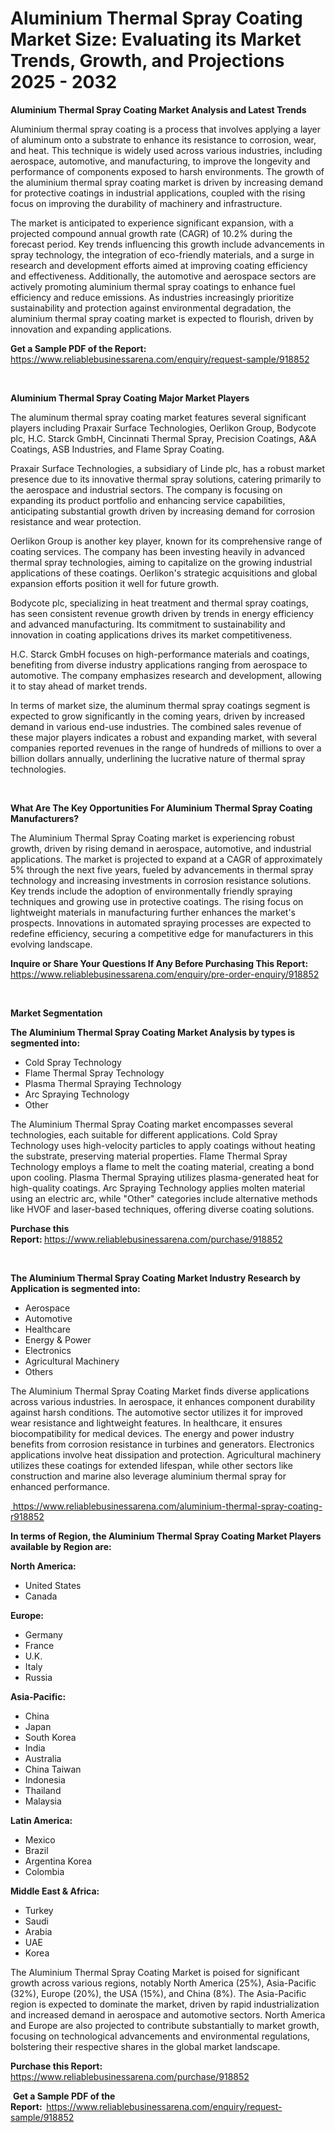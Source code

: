 <p><h1>Aluminium Thermal Spray Coating Market Size: Evaluating its Market Trends, Growth, and Projections 2025 - 2032</h1></p><p><strong>Aluminium Thermal Spray Coating Market Analysis and Latest Trends</strong></p>
<p><p>Aluminium thermal spray coating is a process that involves applying a layer of aluminum onto a substrate to enhance its resistance to corrosion, wear, and heat. This technique is widely used across various industries, including aerospace, automotive, and manufacturing, to improve the longevity and performance of components exposed to harsh environments. The growth of the aluminium thermal spray coating market is driven by increasing demand for protective coatings in industrial applications, coupled with the rising focus on improving the durability of machinery and infrastructure.</p><p>The market is anticipated to experience significant expansion, with a projected compound annual growth rate (CAGR) of 10.2% during the forecast period. Key trends influencing this growth include advancements in spray technology, the integration of eco-friendly materials, and a surge in research and development efforts aimed at improving coating efficiency and effectiveness. Additionally, the automotive and aerospace sectors are actively promoting aluminium thermal spray coatings to enhance fuel efficiency and reduce emissions. As industries increasingly prioritize sustainability and protection against environmental degradation, the aluminium thermal spray coating market is expected to flourish, driven by innovation and expanding applications.</p></p>
<p><strong>Get a Sample PDF of the Report:&nbsp;</strong> <a href="https://www.reliablebusinessarena.com/enquiry/request-sample/918852?utm_campaign=3002&utm_medium=2&utm_source=Github&utm_content=ia&utm_term=18042025&utm_id=aluminium-thermal-spray-coating">https://www.reliablebusinessarena.com/enquiry/request-sample/918852</a></p>
<p>&nbsp;</p>
<p><strong>Aluminium Thermal Spray Coating Major Market Players</strong></p>
<p><p>The aluminum thermal spray coating market features several significant players including Praxair Surface Technologies, Oerlikon Group, Bodycote plc, H.C. Starck GmbH, Cincinnati Thermal Spray, Precision Coatings, A&A Coatings, ASB Industries, and Flame Spray Coating. </p><p>Praxair Surface Technologies, a subsidiary of Linde plc, has a robust market presence due to its innovative thermal spray solutions, catering primarily to the aerospace and industrial sectors. The company is focusing on expanding its product portfolio and enhancing service capabilities, anticipating substantial growth driven by increasing demand for corrosion resistance and wear protection.</p><p>Oerlikon Group is another key player, known for its comprehensive range of coating services. The company has been investing heavily in advanced thermal spray technologies, aiming to capitalize on the growing industrial applications of these coatings. Oerlikon's strategic acquisitions and global expansion efforts position it well for future growth.</p><p>Bodycote plc, specializing in heat treatment and thermal spray coatings, has seen consistent revenue growth driven by trends in energy efficiency and advanced manufacturing. Its commitment to sustainability and innovation in coating applications drives its market competitiveness. </p><p>H.C. Starck GmbH focuses on high-performance materials and coatings, benefiting from diverse industry applications ranging from aerospace to automotive. The company emphasizes research and development, allowing it to stay ahead of market trends.</p><p>In terms of market size, the aluminum thermal spray coatings segment is expected to grow significantly in the coming years, driven by increased demand in various end-use industries. The combined sales revenue of these major players indicates a robust and expanding market, with several companies reported revenues in the range of hundreds of millions to over a billion dollars annually, underlining the lucrative nature of thermal spray technologies.</p></p>
<p>&nbsp;</p>
<p><strong>What Are The Key Opportunities For Aluminium Thermal Spray Coating Manufacturers?</strong></p>
<p><p>The Aluminium Thermal Spray Coating market is experiencing robust growth, driven by rising demand in aerospace, automotive, and industrial applications. The market is projected to expand at a CAGR of approximately 5% through the next five years, fueled by advancements in thermal spray technology and increasing investments in corrosion resistance solutions. Key trends include the adoption of environmentally friendly spraying techniques and growing use in protective coatings. The rising focus on lightweight materials in manufacturing further enhances the market's prospects. Innovations in automated spraying processes are expected to redefine efficiency, securing a competitive edge for manufacturers in this evolving landscape.</p></p>
<p><strong>Inquire or Share Your Questions If Any Before Purchasing This Report:</strong> <a href="https://www.reliablebusinessarena.com/enquiry/pre-order-enquiry/918852?utm_campaign=3002&utm_medium=2&utm_source=Github&utm_content=ia&utm_term=18042025&utm_id=aluminium-thermal-spray-coating">https://www.reliablebusinessarena.com/enquiry/pre-order-enquiry/918852</a></p>
<p>&nbsp;</p>
<p><strong>Market Segmentation</strong></p>
<p><strong>The Aluminium Thermal Spray Coating Market Analysis by types is segmented into:</strong></p>
<p><ul><li>Cold Spray Technology</li><li>Flame Thermal Spray Technology</li><li>Plasma Thermal Spraying Technology</li><li>Arc Spraying Technology</li><li>Other</li></ul></p>
<p><p>The Aluminium Thermal Spray Coating market encompasses several technologies, each suitable for different applications. Cold Spray Technology uses high-velocity particles to apply coatings without heating the substrate, preserving material properties. Flame Thermal Spray Technology employs a flame to melt the coating material, creating a bond upon cooling. Plasma Thermal Spraying utilizes plasma-generated heat for high-quality coatings. Arc Spraying Technology applies molten material using an electric arc, while "Other" categories include alternative methods like HVOF and laser-based techniques, offering diverse coating solutions.</p></p>
<p><strong>Purchase this Report:&nbsp;</strong><a href="https://www.reliablebusinessarena.com/purchase/918852?utm_campaign=3002&utm_medium=2&utm_source=Github&utm_content=ia&utm_term=18042025&utm_id=aluminium-thermal-spray-coating">https://www.reliablebusinessarena.com/purchase/918852</a></p>
<p>&nbsp;</p>
<p><strong>The Aluminium Thermal Spray Coating Market Industry Research by Application is segmented into:</strong></p>
<p><ul><li>Aerospace</li><li>Automotive</li><li>Healthcare</li><li>Energy & Power</li><li>Electronics</li><li>Agricultural Machinery</li><li>Others</li></ul></p>
<p><p>The Aluminium Thermal Spray Coating Market finds diverse applications across various industries. In aerospace, it enhances component durability against harsh conditions. The automotive sector utilizes it for improved wear resistance and lightweight features. In healthcare, it ensures biocompatibility for medical devices. The energy and power industry benefits from corrosion resistance in turbines and generators. Electronics applications involve heat dissipation and protection. Agricultural machinery utilizes these coatings for extended lifespan, while other sectors like construction and marine also leverage aluminium thermal spray for enhanced performance.</p></p>
<p><a href="https://www.reliablebusinessarena.com/aluminium-thermal-spray-coating-r918852?utm_campaign=3002&utm_medium=2&utm_source=Github&utm_content=ia&utm_term=18042025&utm_id=aluminium-thermal-spray-coating">&nbsp;https://www.reliablebusinessarena.com/aluminium-thermal-spray-coating-r918852</a></p>
<p><strong>In terms of Region, the Aluminium Thermal Spray Coating Market Players available by Region are:</strong></p>
<p>
    <p> <strong> North America: </strong>
        <ul>
            <li>United States</li>
            <li>Canada</li>
        </ul>
        </p> 
    <p> <strong> Europe: </strong>
        <ul>
            <li>Germany</li>
            <li>France</li>
            <li>U.K.</li>
            <li>Italy</li>
            <li>Russia</li>
        </ul>
        </p> 
    <p> <strong> Asia-Pacific: </strong>
        <ul>
            <li>China</li>
            <li>Japan</li>
            <li>South Korea</li>
            <li>India</li>
            <li>Australia</li>
            <li>China Taiwan</li>
            <li>Indonesia</li>
            <li>Thailand</li>
            <li>Malaysia</li>
        </ul>
        </p> 
    <p> <strong> Latin America: </strong>
        <ul>
            <li>Mexico</li>
            <li>Brazil</li>
            <li>Argentina Korea</li>
            <li>Colombia</li>
        </ul>
        </p> 
    <p> <strong> Middle East & Africa: </strong>
        <ul>
            <li>Turkey</li>
            <li>Saudi</li>
            <li>Arabia</li>
            <li>UAE</li>
            <li>Korea</li>
        </ul>
    </p>
    </p>
<p><p>The Aluminium Thermal Spray Coating Market is poised for significant growth across various regions, notably North America (25%), Asia-Pacific (32%), Europe (20%), the USA (15%), and China (8%). The Asia-Pacific region is expected to dominate the market, driven by rapid industrialization and increased demand in aerospace and automotive sectors. North America and Europe are also projected to contribute substantially to market growth, focusing on technological advancements and environmental regulations, bolstering their respective shares in the global market landscape.</p></p>
<p><strong>Purchase this Report: </strong><a href="https://www.reliablebusinessarena.com/purchase/918852?utm_campaign=3002&utm_medium=2&utm_source=Github&utm_content=ia&utm_term=18042025&utm_id=aluminium-thermal-spray-coating">https://www.reliablebusinessarena.com/purchase/918852</a></p>
<p>&nbsp;<strong>Get a Sample PDF of the Report:&nbsp;&nbsp;</strong><a href="https://www.reliablebusinessarena.com/enquiry/request-sample/918852?utm_campaign=3002&utm_medium=2&utm_source=Github&utm_content=ia&utm_term=18042025&utm_id=aluminium-thermal-spray-coating">https://www.reliablebusinessarena.com/enquiry/request-sample/918852</a></p>
<p><strong></strong></p>
<p><p></p><p></p><p></p></p>